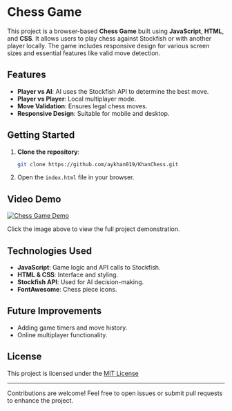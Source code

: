 # Chess Game

This project is a browser-based **Chess Game** built using **JavaScript**, **HTML**, and **CSS**. It allows users to play chess against Stockfish or with another player locally. The game includes responsive design for various screen sizes and essential features like valid move detection.

## Features
- **Player vs AI**: AI uses the Stockfish API to determine the best move.
- **Player vs Player**: Local multiplayer mode.
- **Move Validation**: Ensures legal chess moves.
- **Responsive Design**: Suitable for mobile and desktop.

## Getting Started
1. **Clone the repository**:
   ```bash
   git clone https://github.com/aykhan019/KhanChess.git
   ```
2. Open the `index.html` file in your browser.

## Video Demo
[![Chess Game Demo](https://media.aykhan.net/thumbnails/projects/chess.png)](https://www.youtube.com/watch?v=piR5hC6FGlA)

Click the image above to view the full project demonstration.

## Technologies Used
- **JavaScript**: Game logic and API calls to Stockfish.
- **HTML & CSS**: Interface and styling.
- **Stockfish API**: Used for AI decision-making.
- **FontAwesome**: Chess piece icons.

## Future Improvements
- Adding game timers and move history.
- Online multiplayer functionality.

## License
This project is licensed under the [MIT License](LICENSE)

---

Contributions are welcome! Feel free to open issues or submit pull requests to enhance the project.
